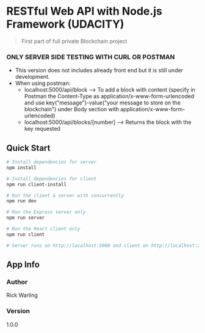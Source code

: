 # RESTful Web API with Node.js Framework (UDACITY)


> First part of full private Blockchain project

### ONLY SERVER SIDE TESTING WITH CURL OR POSTMAN

* This version does not includes already front end but it is still under development.
* When using postman:
    * localhost:5000/api/block --> To add a block with content (specify in Postman the Content-Type as application/x-www-form-urlencoded and use key("message")-value("your message to store on the blockchain") under Body section with application/x-www-form-urlencoded)
    * localhost:5000/api/blocks/[number] --> Returns the block with the key requested


## Quick Start

``` bash
# Install dependencies for server
npm install

# Install dependencies for client
npm run client-install

# Run the client & server with concurrently
npm run dev

# Run the Express server only
npm run server

# Run the React client only
npm run client

# Server runs on http://localhost:5000 and client on http://localhost:3000
```

## App Info

### Author

Rick Warling

### Version

1.0.0
